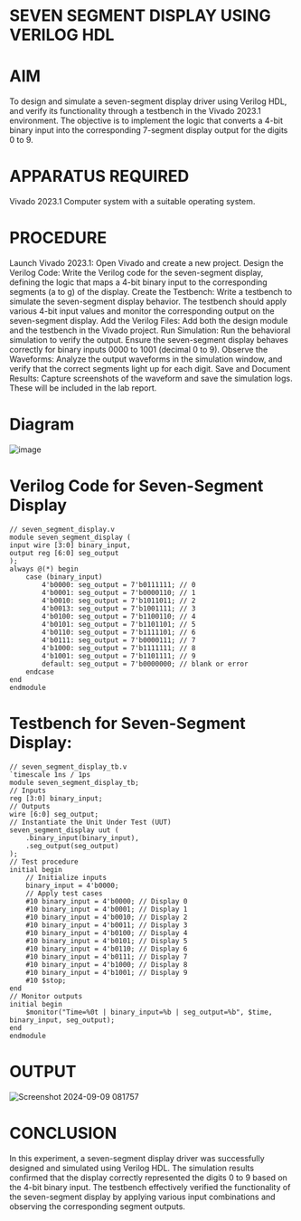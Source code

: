 # SEVEN SEGMENT DISPLAY USING VERILOG HDL
# AIM
To design and simulate a seven-segment display driver using Verilog HDL, and verify its functionality through a testbench in the Vivado 2023.1 environment. The objective is to implement the logic that converts a 4-bit binary input into the corresponding 7-segment display output for the digits 0 to 9.
# APPARATUS REQUIRED
Vivado 2023.1
Computer system with a suitable operating system.
# PROCEDURE
Launch Vivado 2023.1:
Open Vivado and create a new project.
Design the Verilog Code:
Write the Verilog code for the seven-segment display, defining the logic that maps a 4-bit binary input to the corresponding segments (a to g) of the display.
Create the Testbench:
Write a testbench to simulate the seven-segment display behavior. The testbench should apply various 4-bit input values and monitor the corresponding output on the seven-segment display.
Add the Verilog Files:
Add both the design module and the testbench in the Vivado project.
Run Simulation:
Run the behavioral simulation to verify the output. Ensure the seven-segment display behaves correctly for binary inputs 0000 to 1001 (decimal 0 to 9).
Observe the Waveforms:
Analyze the output waveforms in the simulation window, and verify that the correct segments light up for each digit.
Save and Document Results:
Capture screenshots of the waveform and save the simulation logs. These will be included in the lab report.
# Diagram
![image](https://github.com/user-attachments/assets/d7ecb419-906e-4e3b-9b82-f86ced4f364a)
# Verilog Code for Seven-Segment Display
    // seven_segment_display.v
    module seven_segment_display (
    input wire [3:0] binary_input,
    output reg [6:0] seg_output
    );
    always @(*) begin
        case (binary_input)
            4'b0000: seg_output = 7'b0111111; // 0
            4'b0001: seg_output = 7'b0000110; // 1
            4'b0010: seg_output = 7'b1011011; // 2
            4'b0013: seg_output = 7'b1001111; // 3
            4'b0100: seg_output = 7'b1100110; // 4
            4'b0101: seg_output = 7'b1101101; // 5
            4'b0110: seg_output = 7'b1111101; // 6
            4'b0111: seg_output = 7'b0000111; // 7
            4'b1000: seg_output = 7'b1111111; // 8
            4'b1001: seg_output = 7'b1101111; // 9
            default: seg_output = 7'b0000000; // blank or error
        endcase
    end
    endmodule
# Testbench for Seven-Segment Display:
    // seven_segment_display_tb.v
    `timescale 1ns / 1ps
    module seven_segment_display_tb;
    // Inputs
    reg [3:0] binary_input;
    // Outputs
    wire [6:0] seg_output;
    // Instantiate the Unit Under Test (UUT)
    seven_segment_display uut (
        .binary_input(binary_input),
        .seg_output(seg_output)
    );
    // Test procedure
    initial begin
        // Initialize inputs
        binary_input = 4'b0000;
        // Apply test cases
        #10 binary_input = 4'b0000; // Display 0
        #10 binary_input = 4'b0001; // Display 1
        #10 binary_input = 4'b0010; // Display 2
        #10 binary_input = 4'b0011; // Display 3
        #10 binary_input = 4'b0100; // Display 4
        #10 binary_input = 4'b0101; // Display 5
        #10 binary_input = 4'b0110; // Display 6
        #10 binary_input = 4'b0111; // Display 7
        #10 binary_input = 4'b1000; // Display 8
        #10 binary_input = 4'b1001; // Display 9
        #10 $stop;
    end
    // Monitor outputs
    initial begin
        $monitor("Time=%0t | binary_input=%b | seg_output=%b", $time, binary_input, seg_output);
    end
    endmodule
# OUTPUT
![Screenshot 2024-09-09 081757](https://github.com/user-attachments/assets/9af9c98a-f133-4977-b236-bf0c271138c4)
# CONCLUSION
In this experiment, a seven-segment display driver was successfully designed and simulated using Verilog HDL. The simulation results confirmed that the display correctly represented the digits 0 to 9 based on the 4-bit binary input. The testbench effectively verified the functionality of the seven-segment display by applying various input combinations and observing the corresponding segment outputs.  







